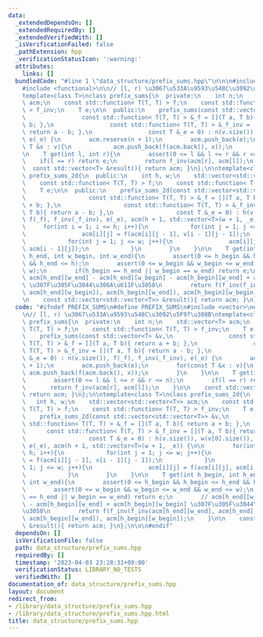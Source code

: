 ```yaml
---
data:
  _extendedDependsOn: []
  _extendedRequiredBy: []
  _extendedVerifiedWith: []
  _isVerificationFailed: false
  _pathExtension: hpp
  _verificationStatusIcon: ':warning:'
  attributes:
    links: []
  bundledCode: "#line 1 \"data_structure/prefix_sums.hpp\"\n\n\n#include <vector>\n\
    #include <functional>\n\n// [l, r) \u3067\u533A\u9593\u548C\u3092\u5F97\u308B\n\
    template<class T>\nclass prefix_sums{\n  private:\n    int n;\n    std::vector<T>\
    \ acm;\n    const std::function< T(T, T) > f;\n    const std::function< T(T, T)\
    \ > f_inv;\n    T e;\n\n  public:\n    prefix_sums(const std::vector<T> &v,\n\
    \                const std::function< T(T, T) > &_f = [](T a, T b){ return a +\
    \ b; },\n                const std::function< T(T, T) > &_f_inv = [](T a, T b){\
    \ return a - b; },\n                const T &_e = 0) : n(v.size()), f(_f), f_inv(_f_inv),\
    \ e(_e) {\n        acm.reserve(n + 1);\n        acm.push_back(e);\n        for(const\
    \ T &x : v){\n            acm.push_back(f(acm.back(), x));\n        }\n    }\n\
    \n    T get(int l, int r){\n        assert(0 <= l && l <= r && r <= n);\n    \
    \    if(l == r) return e;\n        return f_inv(acm[r], acm[l]);\n    }\n\n  \
    \  const std::vector<T> &result(){ return acm; }\n};\n\ntemplate<class T>\nclass\
    \ prefix_sums_2d{\n  public:\n    int h, w;\n    std::vector<std::vector<T>> acm;\n\
    \    const std::function< T(T, T) > f;\n    const std::function< T(T, T) > f_inv;\n\
    \    T e;\n\n  public:\n    prefix_sums_2d(const std::vector<std::vector<T>> &v,\n\
    \                  const std::function< T(T, T) > &_f = [](T a, T b){ return a\
    \ + b; },\n                  const std::function< T(T, T) > &_f_inv = [](T a,\
    \ T b){ return a - b; },\n                  const T &_e = 0) : h(v.size()), w(v[0].size()),\
    \ f(_f), f_inv(_f_inv), e(_e), acm(h + 1, std::vector<T>(w + 1, _e)) {\n\n   \
    \     for(int i = 1; i <= h; i++){\n            for(int j = 1; j <= w; j++){\n\
    \                acm[i][j] = f(acm[i][j - 1], v[i - 1][j - 1]);\n            }\n\
    \            for(int j = 1; j <= w; j++){\n                acm[i][j] = f(acm[i][j],\
    \ acm[i - 1][j]);\n            }\n        }\n    }\n\n    T get(int h_begin, int\
    \ h_end, int w_begin, int w_end){\n        assert(0 <= h_begin && h_begin <= h_end\
    \ && h_end <= h);\n        assert(0 <= w_begin && w_begin <= w_end && w_end <=\
    \ w);\n        if(h_begin == h_end || w_begin == w_end) return e;\n        //\
    \ acm[h_end][w_end] - acm[h_end][w_begin] - acm[h_begin][w_end] + acm[h_begin][w_begin]\
    \ \u307F\u305F\u3044\u306A\u611F\u3058\n        return f(f_inv(f_inv(acm[h_end][w_end],\
    \ acm[h_end][w_begin]), acm[h_begin][w_end]), acm[h_begin][w_begin]);\n    }\n\
    \n    const std::vector<std::vector<T>> &result(){ return acm; }\n};\n\n\n\n"
  code: "#ifndef PREFIX_SUMS\n#define PREFIX_SUMS\n#include <vector>\n#include <functional>\n\
    \n// [l, r) \u3067\u533A\u9593\u548C\u3092\u5F97\u308B\ntemplate<class T>\nclass\
    \ prefix_sums{\n  private:\n    int n;\n    std::vector<T> acm;\n    const std::function<\
    \ T(T, T) > f;\n    const std::function< T(T, T) > f_inv;\n    T e;\n\n  public:\n\
    \    prefix_sums(const std::vector<T> &v,\n                const std::function<\
    \ T(T, T) > &_f = [](T a, T b){ return a + b; },\n                const std::function<\
    \ T(T, T) > &_f_inv = [](T a, T b){ return a - b; },\n                const T\
    \ &_e = 0) : n(v.size()), f(_f), f_inv(_f_inv), e(_e) {\n        acm.reserve(n\
    \ + 1);\n        acm.push_back(e);\n        for(const T &x : v){\n           \
    \ acm.push_back(f(acm.back(), x));\n        }\n    }\n\n    T get(int l, int r){\n\
    \        assert(0 <= l && l <= r && r <= n);\n        if(l == r) return e;\n \
    \       return f_inv(acm[r], acm[l]);\n    }\n\n    const std::vector<T> &result(){\
    \ return acm; }\n};\n\ntemplate<class T>\nclass prefix_sums_2d{\n  public:\n \
    \   int h, w;\n    std::vector<std::vector<T>> acm;\n    const std::function<\
    \ T(T, T) > f;\n    const std::function< T(T, T) > f_inv;\n    T e;\n\n  public:\n\
    \    prefix_sums_2d(const std::vector<std::vector<T>> &v,\n                  const\
    \ std::function< T(T, T) > &_f = [](T a, T b){ return a + b; },\n            \
    \      const std::function< T(T, T) > &_f_inv = [](T a, T b){ return a - b; },\n\
    \                  const T &_e = 0) : h(v.size()), w(v[0].size()), f(_f), f_inv(_f_inv),\
    \ e(_e), acm(h + 1, std::vector<T>(w + 1, _e)) {\n\n        for(int i = 1; i <=\
    \ h; i++){\n            for(int j = 1; j <= w; j++){\n                acm[i][j]\
    \ = f(acm[i][j - 1], v[i - 1][j - 1]);\n            }\n            for(int j =\
    \ 1; j <= w; j++){\n                acm[i][j] = f(acm[i][j], acm[i - 1][j]);\n\
    \            }\n        }\n    }\n\n    T get(int h_begin, int h_end, int w_begin,\
    \ int w_end){\n        assert(0 <= h_begin && h_begin <= h_end && h_end <= h);\n\
    \        assert(0 <= w_begin && w_begin <= w_end && w_end <= w);\n        if(h_begin\
    \ == h_end || w_begin == w_end) return e;\n        // acm[h_end][w_end] - acm[h_end][w_begin]\
    \ - acm[h_begin][w_end] + acm[h_begin][w_begin] \u307F\u305F\u3044\u306A\u611F\
    \u3058\n        return f(f_inv(f_inv(acm[h_end][w_end], acm[h_end][w_begin]),\
    \ acm[h_begin][w_end]), acm[h_begin][w_begin]);\n    }\n\n    const std::vector<std::vector<T>>\
    \ &result(){ return acm; }\n};\n\n\n#endif"
  dependsOn: []
  isVerificationFile: false
  path: data_structure/prefix_sums.hpp
  requiredBy: []
  timestamp: '2023-04-03 23:28:31+09:00'
  verificationStatus: LIBRARY_NO_TESTS
  verifiedWith: []
documentation_of: data_structure/prefix_sums.hpp
layout: document
redirect_from:
- /library/data_structure/prefix_sums.hpp
- /library/data_structure/prefix_sums.hpp.html
title: data_structure/prefix_sums.hpp
---
```

